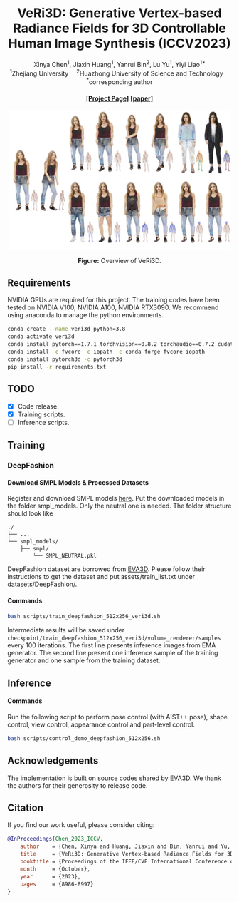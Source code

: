 <div align="center">

<h1>VeRi3D: Generative Vertex-based Radiance Fields for 3D Controllable Human Image Synthesis (ICCV2023)</h1>

<div>
Xinya Chen<sup>1</sup>, Jiaxin Huang<sup>1</sup>, Yanrui Bin<sup>2</sup>, Lu Yu<sup>1</sup>, Yiyi Liao<sup>1*</sup>
</div>
<div>
    <sup>1</sup>Zhejiang University&emsp; <sup>2</sup>Huazhong University of Science and Technology&emsp; <sup>*</sup>corresponding author
</div>

<h4 align="center">
  <a href="https://xdimlab.github.io/VeRi3d/" target='_blank'>[Project Page]</a>
  <a href="https://openaccess.thecvf.com/content/ICCV2023/papers/Chen_VeRi3D_Generative_Vertex-based_Radiance_Fields_for_3D_Controllable_Human_Image_ICCV_2023_paper.pdf" target='_blank'>[paper]</a>
</h4>

<img src="./assets/teaser_demo.png" width="500">

**Figure:** Overview of VeRi3D.

</div>

## Requirements

NVIDIA GPUs are required for this project.
The training codes have been tested on NVIDIA V100, NVIDIA A100, NVIDIA RTX3090.
We recommend using anaconda to manage the python environments.

```bash
conda create --name veri3d python=3.8
conda activate veri3d
conda install pytorch==1.7.1 torchvision==0.8.2 torchaudio==0.7.2 cudatoolkit=11.0 -c pytorch
conda install -c fvcore -c iopath -c conda-forge fvcore iopath
conda install pytorch3d -c pytorch3d
pip install -r requirements.txt
```

## TODO

- [x] Code release.
- [x] Training scripts.
- [ ] Inference scripts.

## Training

### DeepFashion

#### Download SMPL Models & Processed Datasets

Register and download SMPL models [here](https://smpl.is.tue.mpg.de/). Put the downloaded models in the folder smpl_models. Only the neutral one is needed. The folder structure should look like

```
./
├── ...
└── smpl_models/
    ├── smpl/
        └── SMPL_NEUTRAL.pkl
```

DeepFashion dataset are borrowed from [EVA3D](https://github.com/hongfz16/EVA3D). Please follow their instructions to get the dataset and put assets/train_list.txt under datasets/DeepFashion/.

#### Commands

```bash
bash scripts/train_deepfashion_512x256_veri3d.sh
```

Intermediate results will be saved under `checkpoint/train_deepfashion_512x256_veri3d/volume_renderer/samples` every 100 iterations. The first line presents inference images from EMA generator. The second line present one inference sample of the training generator and one sample from the training dataset.

## Inference
#### Commands
Run the following script to perform pose control (with AIST++ pose), shape control, view control, appearance control and part-level control.

```bash
bash scripts/control_demo_deepfashion_512x256.sh
```


## Acknowledgements

The implementation is built on source codes shared by [EVA3D](https://github.com/hongfz16/EVA3D). We thank the authors for their generosity to release code.

## Citation

If you find our work useful, please consider citing:

```BibTeX
@InProceedings{Chen_2023_ICCV,
    author    = {Chen, Xinya and Huang, Jiaxin and Bin, Yanrui and Yu, Lu and Liao, Yiyi},
    title     = {VeRi3D: Generative Vertex-based Radiance Fields for 3D Controllable Human Image Synthesis},
    booktitle = {Proceedings of the IEEE/CVF International Conference on Computer Vision (ICCV)},
    month     = {October},
    year      = {2023},
    pages     = {8986-8997}
}
```

